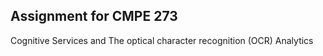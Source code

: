 ## Assignment for CMPE 273
Cognitive Services and The optical character recognition (OCR) Analytics
